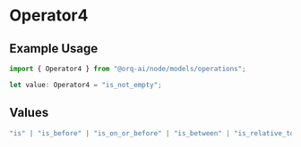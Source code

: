 # Operator4

## Example Usage

```typescript
import { Operator4 } from "@orq-ai/node/models/operations";

let value: Operator4 = "is_not_empty";
```

## Values

```typescript
"is" | "is_before" | "is_on_or_before" | "is_between" | "is_relative_today" | "is_relative_time" | "is_empty" | "is_not_empty"
```